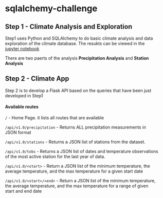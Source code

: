 # sqlalchemy-challenge

## Step 1 - Climate Analysis and Exploration

Step1 uses Python and SQLAlchemy to do basic climate analysis and data exploration of the climate database. The resukts can be viewed in the [jupyter notebook](./climate_alchemy.ipynb)

There are two paerts of the analysis **Precipitation Analysis** and **Station Analysis**

## Step 2 - Climate App

Step 2 is to develop a Flask API based on the queries that have been just developed in Step1
#### Available routes

`/` - Home Page. it lists all routes that are available

`/api/v1.0/precipitation` - Returns ALL precipitation measurements in JSON format

`/api/v1.0/stations` - Returns a JSON list of stations from the dataset.

`/api/v1.0/tobs` - Returns a JSON list of dates and temperature observations of the most active station for the last year of data.

`/api/v1.0/<start>` - Return a JSON list of the minimum temperature, the average temperature, and the max temperature for a given start date

`/api/v1.0/<start>/<end>` - Return a JSON list of the minimum temperature, the average temperature, and the max temperature for a range of given start and end date



